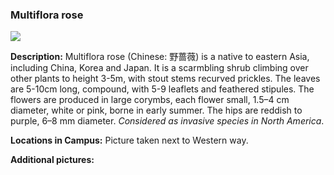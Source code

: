 ### Multiflora rose

![](http://www.astro.princeton.edu/~ruixu/fig/Multiflorarose.jpg)

**Description:** Multiflora rose (Chinese: 野蔷薇) is a native to eastern Asia, including China, Korea and Japan. It is a scarmbling shrub climbing over other plants to height 3-5m, with stout stems recurved prickles. The leaves are 5-10cm long, compound, with 5-9 leaflets and feathered stipules. The flowers are produced in large corymbs, each flower small, 1.5–4 cm diameter, white or pink, borne in early summer. The hips are reddish to purple, 6–8 mm diameter.
*Considered as invasive species in North America*.

**Locations in Campus:** Picture taken next to Western way.

**Additional pictures:**
